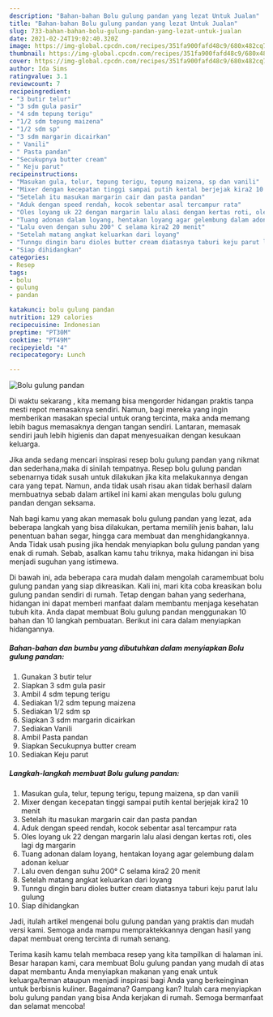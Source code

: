 ```yaml
---
description: "Bahan-bahan Bolu gulung pandan yang lezat Untuk Jualan"
title: "Bahan-bahan Bolu gulung pandan yang lezat Untuk Jualan"
slug: 733-bahan-bahan-bolu-gulung-pandan-yang-lezat-untuk-jualan
date: 2021-02-24T19:02:40.320Z
image: https://img-global.cpcdn.com/recipes/351fa900fafd48c9/680x482cq70/bolu-gulung-pandan-foto-resep-utama.jpg
thumbnail: https://img-global.cpcdn.com/recipes/351fa900fafd48c9/680x482cq70/bolu-gulung-pandan-foto-resep-utama.jpg
cover: https://img-global.cpcdn.com/recipes/351fa900fafd48c9/680x482cq70/bolu-gulung-pandan-foto-resep-utama.jpg
author: Ida Sims
ratingvalue: 3.1
reviewcount: 7
recipeingredient:
- "3 butir telur"
- "3 sdm gula pasir"
- "4 sdm tepung terigu"
- "1/2 sdm tepung maizena"
- "1/2 sdm sp"
- "3 sdm margarin dicairkan"
- " Vanili"
- " Pasta pandan"
- "Secukupnya butter cream"
- " Keju parut"
recipeinstructions:
- "Masukan gula, telur, tepung terigu, tepung maizena, sp dan vanili"
- "Mixer dengan kecepatan tinggi sampai putih kental berjejak kira2 10 menit"
- "Setelah itu masukan margarin cair dan pasta pandan"
- "Aduk dengan speed rendah, kocok sebentar asal tercampur rata"
- "Oles loyang uk 22 dengan margarin lalu alasi dengan kertas roti, oles lagi dg margarin"
- "Tuang adonan dalam loyang, hentakan loyang agar gelembung dalam adonan keluar"
- "Lalu oven dengan suhu 200° C selama kira2 20 menit"
- "Setelah matang angkat keluarkan dari loyang"
- "Tunngu dingin baru dioles butter cream diatasnya taburi keju parut lalu gulung"
- "Siap dihidangkan"
categories:
- Resep
tags:
- bolu
- gulung
- pandan

katakunci: bolu gulung pandan 
nutrition: 129 calories
recipecuisine: Indonesian
preptime: "PT30M"
cooktime: "PT49M"
recipeyield: "4"
recipecategory: Lunch

---
```



![Bolu gulung pandan](https://img-global.cpcdn.com/recipes/351fa900fafd48c9/680x482cq70/bolu-gulung-pandan-foto-resep-utama.jpg)

Di waktu  sekarang , kita memang bisa mengorder hidangan praktis tanpa mesti repot memasaknya sendiri. Namun, bagi mereka yang ingin memberikan masakan special untuk orang tercinta, maka anda memang lebih bagus memasaknya dengan tangan sendiri. Lantaran, memasak sendiri jauh lebih higienis dan dapat menyesuaikan dengan kesukaan keluarga.

Jika anda sedang mencari inspirasi resep bolu gulung pandan yang nikmat dan sederhana,maka di sinilah tempatnya. Resep bolu gulung pandan  sebenarnya tidak susah untuk dilakukan jika kita melakukannya dengan cara yang tepat. Namun, anda tidak usah risau akan tidak berhasil dalam membuatnya 
sebab dalam artikel ini kami akan mengulas bolu gulung pandan dengan seksama.  



Nah bagi kamu yang akan memasak bolu gulung pandan yang lezat, ada beberapa langkah yang bisa dilakukan, pertama memilih jenis bahan, lalu penentuan bahan segar, hingga cara membuat dan menghidangkannya. Anda Tidak usah pusing jika hendak menyiapkan bolu gulung pandan yang enak di rumah. Sebab, asalkan kamu  tahu triknya, maka hidangan ini bisa menjadi suguhan yang istimewa.

Di bawah ini, ada beberapa cara mudah dalam mengolah caramembuat bolu gulung pandan yang siap dikreasikan. Kali ini, mari kita coba kreasikan bolu gulung pandan sendiri di rumah. Tetap dengan bahan yang sederhana, hidangan ini dapat memberi manfaat dalam membantu menjaga kesehatan tubuh kita. Anda dapat membuat Bolu gulung pandan menggunakan 10 bahan dan 10 langkah pembuatan. Berikut ini cara dalam menyiapkan hidangannya.

<!--inarticleads1-->

##### Bahan-bahan dan bumbu yang dibutuhkan dalam menyiapkan Bolu gulung pandan:

1. Gunakan 3 butir telur
1. Siapkan 3 sdm gula pasir
1. Ambil 4 sdm tepung terigu
1. Sediakan 1/2 sdm tepung maizena
1. Sediakan 1/2 sdm sp
1. Siapkan 3 sdm margarin dicairkan
1. Sediakan  Vanili
1. Ambil  Pasta pandan
1. Siapkan Secukupnya butter cream
1. Sediakan  Keju parut




<!--inarticleads2-->

##### Langkah-langkah membuat Bolu gulung pandan:

1. Masukan gula, telur, tepung terigu, tepung maizena, sp dan vanili
1. Mixer dengan kecepatan tinggi sampai putih kental berjejak kira2 10 menit
1. Setelah itu masukan margarin cair dan pasta pandan
1. Aduk dengan speed rendah, kocok sebentar asal tercampur rata
1. Oles loyang uk 22 dengan margarin lalu alasi dengan kertas roti, oles lagi dg margarin
1. Tuang adonan dalam loyang, hentakan loyang agar gelembung dalam adonan keluar
1. Lalu oven dengan suhu 200° C selama kira2 20 menit
1. Setelah matang angkat keluarkan dari loyang
1. Tunngu dingin baru dioles butter cream diatasnya taburi keju parut lalu gulung
1. Siap dihidangkan




Jadi, itulah artikel mengenai  bolu gulung pandan  yang praktis dan mudah versi kami. Semoga anda mampu mempraktekkannya dengan hasil yang dapat membuat oreng tercinta di rumah senang. 

Terima kasih kamu telah membaca resep yang kita tampilkan di halaman ini. Besar harapan kami, cara membuat  Bolu gulung pandan yang mudah di atas dapat membantu Anda menyiapkan makanan yang enak untuk keluarga/teman ataupun menjadi inspirasi bagi Anda yang berkeinginan untuk berbisnis kuliner. Bagaimana? Gampang kan? Itulah cara menyiapkan bolu gulung pandan yang bisa Anda kerjakan di rumah. Semoga bermanfaat dan selamat mencoba!

